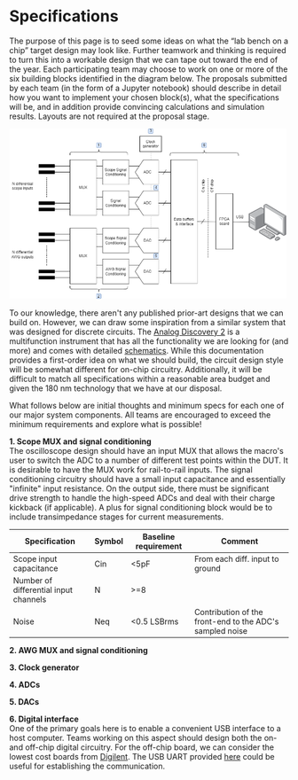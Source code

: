 # Specifications

The purpose of this page is to seed some ideas on what the  “lab bench on a chip” target design may look like. Further teamwork and thinking is required to turn this into a workable design that we can tape out toward the end of the year. Each participating team may choose to work on one or more of the six building blocks identified in the diagram below. The proposals submitted by each team (in the form of a Jupyter notebook) should describe in detail how you want to implement your chosen block(s), what the specifications will be, and in addition provide convincing calculations and simulation results. Layouts are not required at the proposal stage.

<img src="figures/block_diagram.png" width="500"/>    

To our knowledge, there aren't any published prior-art designs that we can build on. However, we can draw some inspiration from a similar system that was designed for discrete circuits. The [Analog Discovery 2](https://digilent.com/reference/test-and-measurement/analog-discovery-2/start) is a multifunction instrument that has all the functionality we are looking for (and more) and comes with detailed [schematics](https://digilent.com/reference/test-and-measurement/analog-discovery-2/hardware-design-guide). While this documentation provides a first-order idea on what we should build, the circuit design style will be somewhat different for on-chip circuitry. Additionally, it will be difficult to match all specifications within a reasonable area budget and given the 180 nm technology that we have at our disposal.

What follows below are initial thoughts and minimum specs for each one of our major system components. All teams are encouraged to exceed the minimum requirements and explore what is possible!

**1. Scope MUX and signal conditioning**  
The oscilloscope design should have an input MUX that allows the macro's user to switch the ADC to a number of different test points within the DUT. It is desirable to have the MUX work for rail-to-rail inputs. The signal conditioning circuitry should have a small input capacitance and essentially "infinite" input resistance. On the output side, there must be significant drive strength to handle the high-speed ADCs and deal with their charge kickback (if applicable). A plus for signal conditioning block would be to include transimpedance stages for current measurements.

| Specification | Symbol | Baseline requirement | Comment |
| ------------- | ------ |--------------------- |-------- |
| Scope input capacitance | Cin | <5pF | From each diff. input to ground
| Number of differential input channels   | N  |  >=8
| Noise   | Neq  |  <0.5 LSBrms | Contribution of the front-end to the ADC's sampled noise


**2. AWG MUX and signal conditioning**  

**3. Clock generator**  

**4. ADCs**  

**5. DACs**  

**6. Digital interface**  
One of the primary goals here is to enable a convenient USB interface to a host computer. Teams working on this aspect should design both the on- and off-chip digital circuitry. For the off-chip board, we can consider the lowest cost boards from [Digilent](https://digilent.com/shop/boards-and-components/system-boards/introductory-boards/?sort=priceasc). The USB UART provided [here](https://github.com/ricynlee/cmod-a7-uart-sram-test) could be useful for establishing the communication.

